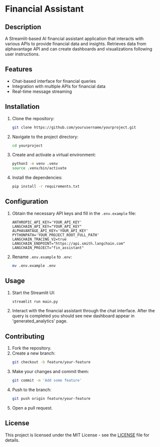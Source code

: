 # Financial Assistant

## Description
A Streamlit-based AI financial assistant application that interacts with various APIs to provide financial data and insights.
Retrieves data from alphavantage API and can create dashboards and visualizations following user instructions.


## Features
- Chat-based interface for financial queries
- Integration with multiple APIs for financial data
- Real-time message streaming


## Installation
1. Clone the repository:
    ```sh
    git clone https://github.com/yourusername/yourproject.git
    ```
2. Navigate to the project directory:
    ```sh
    cd yourproject
    ```
3. Create and activate a virtual environment:
    ```sh
    python3 -m venv .venv
    source .venv/bin/activate
    ```
4. Install the dependencies:
    ```sh
    pip install -r requirements.txt
    ```


## Configuration
1. Obtain the necessary API keys and fill in the `.env.example` file:
    ```shell
    ANTHROPIC_API_KEY='YOUR_API_KEY'
    LANGCHAIN_API_KEY="YOUR_API_KEY"
    ALPHAVANTAGE_API_KEY='YOUR_API_KEY'
    PYTHONPATH='YOUR_PROJECT_ROOT_FULL_PATH'
    LANGCHAIN_TRACING_V2=true
    LANGCHAIN_ENDPOINT="https://api.smith.langchain.com"
    LANGCHAIN_PROJECT="fin_assistant"
    ```
2. Rename `.env.example` to `.env`:
    ```sh
    mv .env.example .env
    ```


## Usage
1. Start the Streamlit UI:
    ```sh
    streamlit run main.py
    ```

2. Interact with the financial assistant through the chat interface. After the query is completed you should see new dashboard appear in 'generated_analytics' page.


## Contributing
1. Fork the repository.
2. Create a new branch:
    ```sh
    git checkout -b feature/your-feature
    ```
3. Make your changes and commit them:
    ```sh
    git commit -m 'Add some feature'
    ```
4. Push to the branch:
    ```sh
    git push origin feature/your-feature
    ```
5. Open a pull request.

## License
This project is licensed under the MIT License - see the [LICENSE](LICENSE) file for details.
